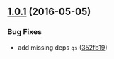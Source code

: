 <a name="1.0.1"></a>
## [1.0.1](https://github.com/ploverjs/plover-web-util/compare/v1.0.0...v1.0.1) (2016-05-05)


### Bug Fixes

* add missing deps `qs` ([352fb19](https://github.com/ploverjs/plover-web-util/commit/352fb19))



